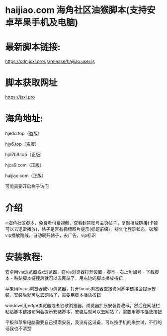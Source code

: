 # haijiao.com 海角社区油猴脚本(支持安卓苹果手机及电脑)
# 最新脚本链接: 
https://cdn.jsxl.pro/js/release/haijiao.user.js
# 脚本获取网址
https://jsxl.pro
# 海角地址: 
<p>hjedd.top（盗版）</p>
<p>hjy6.top（盗版）</p>
<p>hjd7b9.top（正版)</p> 
<p>hjca9.com（正版）</p>
<p>haijiao.com（正版）</p>     
<p>可能需要开启梯子访问</p>

# 介绍
🔥海角社区脚本，免费看付费视频，查看封禁账号主页帖子，复制播放链接(卡顿可以去迅雷播放)，帖子是否有视频图片提示(标题前缀)，持久化登录状态，破解vip播放路线，自动展开帖子，去广告，vip标识

# 安装教程:

安卓用via浏览器或x浏览器，在via浏览器打开设置 - 脚本 - 右上角加号 - 下载脚本 - 粘贴脚本链接后就可以去网站了，用右边的脚本播放按钮。

苹果用focus浏览器或via浏览器，打开focus浏览器直接访问脚本链接会提示安装，安装后就可以去网站了，需要用脚本播放按钮

windows用edge浏览器或者谷歌浏览器，浏览器扩展安装篡改猴，然后在网址栏粘贴脚本链接访问会提示安装脚本，安装后就可以去网站了，需要用脚本播放按钮

平板和苹果电脑需要自己摸索安装，我没有这设备，可以按手机的来尝试，不行的话我也不清楚
